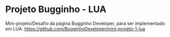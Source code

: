 # Projeto Bugginho - LUA
Mini-projeto/Desafio da página Bugginho Developer, para ser implementado em LUA.
https://github.com/BugginhoDeveloper/mini-projeto-1-lua
